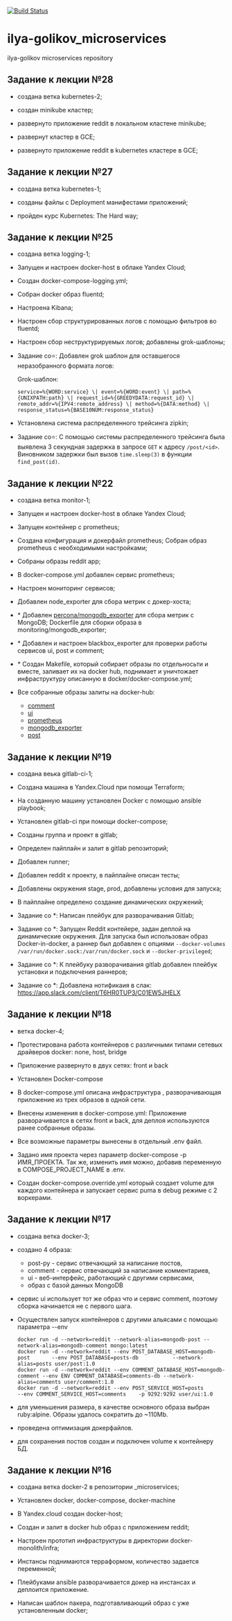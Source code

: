 [![Build Status](https://travis-ci.com/Otus-DevOps-2020-08/ilya-golikov_microservices.svg?branch=master)](https://travis-ci.com/Otus-DevOps-2020-08/ilya-golikov_microservices)

# ilya-golikov_microservices
ilya-golikov microservices repository

## Задание к лекции №28

- создана ветка kubernetes-2;

- создан minikube кластер;

- развернуто приложение reddit в локальном кластене minikube;

- развернут кластер в GCE;

- развернуто приложение reddit в kubernetes кластере в GCE;

## Задание к лекции №27

- создана ветка kubernetes-1;

- созданы файлы с Deployment манифестами приложений;

- пройден курс Kubernetes: The Hard way;

## Задание к лекции №25

- создана ветка logging-1;

- Запущен и настроен docker-host в облаке Yandex Cloud;

- Создан docker-compose-logging.yml;

- Собран docker образ fluentd;

- Настроена Kibana;

- Настроен сбор структурированных логов c помощью фильтров во fluentd;

- Настроен сбор неструктурируемых логов; добавлены grok-шаблоны;

- Задание со⭐: Добавлен grok шаблон для оставшегося неразобранного формата логов:

  Grok-шаблон:
  ```
  service=%{WORD:service} \| event=%{WORD:event} \| path=%{UNIXPATH:path} \| request_id=%{GREEDYDATA:request_id} \| remote_addr=%{IPV4:remote_address} \| method=%{DATA:method} \| response_status=%{BASE10NUM:response_status}
  ```
- Установлена система распределенного трейсинга zipkin;

- Задание со⭐: С помощью системы распределенного трейсинга была выявлена 3 секундная задержка в запросе `GET` к адресу `/post/<id>`. Виновником задержки был вызов `time.sleep(3)` в функции `find_post(id)`.

## Задание к лекции №22

- создана ветка monitor-1;

- Запущен и настроен docker-host в облаке Yandex Cloud;

- Запущен контейнер с prometheus;

- Создана конфигурация и докерфайл prometheus; Собран образ prometheus с необходимыми настройками;

- Собраны образы reddit app;

- В docker-compose.yml добавлен сервис prometheus;

- Настроен мониторинг сервисов;

- Добавлен node_exporter для сбора метрик с докер-хоста;

- \* Добавлен [percona/mongodb_exporter](https://github.com/percona/mongodb_exporter) для сбора метрик с MongoDB; Dockerfile для сборки образа в monitoring/mongodb_exporter;

- \* Добавлен и настроен blackbox_exporter для проверки работы сервисов ui, post и comment;

- \* Создан Makefile, который собирает образы по отдельносьти и вместе, заливает их на docker hub, поднимает и уничтожает инфраструктуру описанную в docker/docker-compose.yml;

- Все собранные образы залиты на docker-hub:
  - [comment](https://hub.docker.com/repository/docker/userkiller/comment)
  - [ui](https://hub.docker.com/repository/docker/userkiller/ui)
  - [prometheus](https://hub.docker.com/repository/docker/userkiller/prometheus)
  - [mongodb_exporter](https://hub.docker.com/repository/docker/userkiller/mongodb_exporter)
  - [post](https://hub.docker.com/repository/docker/userkiller/post)

## Задание к лекции №19

- создана веька gitlab-ci-1;

- Создана машина в Yandex.Cloud при помощи Terraform;

- На созданную машину установлен Docker с помощью ansible playbook;

- Установлен gitlab-ci при помощи docker-compose;

- Созданы группа и проект в gitlab;

- Определен пайплайн и залит в gitlab репозиторий;

- Добавлен runner;

- Добавлен reddit к проекту, в пайплайне описан тесты;

- Добавлены окружения stage, prod, добавлены условия для запуска;

- В пайплайне определено создание динамических окружений;

- Задание со *: Написан плейбук для разворачивания Gitlab;

- Задание со *: Запущен Reddit контейере, задан деплой на динамические окружения. Для запуска был использован образ Docker-in-docker, а раннер был добавлен с опциями `--docker-volumes /var/run/docker.sock:/var/run/docker.sock` и `--docker-privileged`;

- Задание со *: К плейбуку разворачивания gitlab добавлен плейбук установки и подключения раннеров;

- Задание со *: Добавлена нотификаия в слак: https://app.slack.com/client/T6HR0TUP3/C01EW5JHELX

## Задание к лекции №18

- ветка docker-4;

- Протестирована работа контейнеров с различными типами сетевых драйверов docker: none, host, bridge

- Приложение развернуто в двух сетях: front и back

- Установлен Docker-compose

- В docker-compose.yml описана инфраструктура , разворачивающая приложение из трех образов в одной сети.

- Внесены изменения в docker-compose.yml: Приложение разворачивается в сетях front и back, для деплоя используются ранее собранные образы.

- Все возможные параметры вынесены в отдельный .env файл.

- Задано имя проекта через параметр docker-compose -p ИМЯ_ПРОЕКТА. Так же, изменить имя можно, добавив переменную в COMPOSE_PROJECT_NAME в .env.

- Создан docker-compose.override.yml который создает volume для каждого контейнера и запускает сервис puma в debug режиме с 2 воркерами.


## Задание к лекции №17

- создана ветка docker-3;

- создано 4 образа:
  - post-py - сервис отвечающий за написание постов,
  - comment - сервис отвечающий за написание комментариев,
  - ui - веб-интерфейс, работающий с другими сервисами,
  - образ с базой данных MongoDB

- сервис ui использует тот же образ что и сервис comment, поэтому сборка начинается не с первого шага.

- Осуществлен запуск контейнеров с другими альясами с помощью параметра --env

  ```
  docker run -d --network=reddit --network-alias=mongodb-post --network-alias=mongodb-comment mongo:latest
  docker run -d --network=reddit --env POST_DATABASE_HOST=mongodb-post       --env POST_DATABASE=posts-db           --network-alias=posts user/post:1.0
  docker run -d --network=reddit --env COMMENT_DATABASE_HOST=mongodb-comment --env ENV COMMENT_DATABASE=comments-db --network-alias=comments user/comment:1.0
  docker run -d --network=reddit --env POST_SERVICE_HOST=posts               --env COMMENT_SERVICE_HOST=comments    -p 9292:9292 user/ui:1.0
  ```

- для уменьшения размера, в качестве основного образа выбран ruby:alpine. Образы удалось сократить до ~110Mb.

- проведена оптимизация докерфайлов.

- для сохранения постов создан и подключен volume к контейнеру БД.

## Задание к лекции №16

- создана ветка docker-2 в репозитории _microservices;

- Установлен docker, docker-compose, docker-machine

- В Yandex.cloud создан docker-host;

- Создан и залит в docker hub образ с приложением reddit;

- Настроен прототип инфраструктуры в директории docker-monolith/infra;

- Инстансы поднимаются терраформом, количество задается переменной;

- Плейбуками ansible разворачивается докер на инстансах и деплоится приложение.

- Написан шаблон пакера, подготавливающий образ с уже установленным docker;
